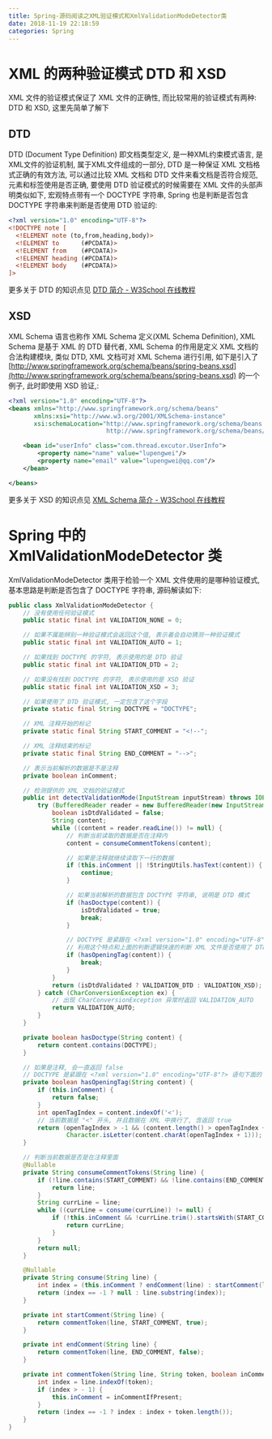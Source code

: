 ```yaml
---
title: Spring-源码阅读之XML验证模式和XmlValidationModeDetector类
date: 2018-11-19 22:18:59
categories: Spring
---
```


# XML 的两种验证模式 DTD 和 XSD

XML 文件的验证模式保证了 XML 文件的正确性, 而比较常用的验证模式有两种: DTD 和 XSD, 这里先简单了解下

## DTD

DTD (Document Type Definition) 即文档类型定义, 是一种XML约束模式语言, 是XML文件的验证机制, 属于XML文件组成的一部分, DTD 是一种保证 XML 文档格式正确的有效方法, 可以通过比较 XML 文档和 DTD 文件来看文档是否符合规范, 元素和标签使用是否正确, 要使用 DTD 验证模式的时候需要在 XML 文件的头部声明类似如下, 宏观特点带有一个 DOCTYPE 字符串, Spring 也是判断是否包含 DOCTYPE 字符串来判断是否使用 DTD 验证的:

```xml
<?xml version="1.0" encoding="UTF-8"?>
<!DOCTYPE note [
  <!ELEMENT note (to,from,heading,body)>
  <!ELEMENT to      (#PCDATA)>
  <!ELEMENT from    (#PCDATA)>
  <!ELEMENT heading (#PCDATA)>
  <!ELEMENT body    (#PCDATA)>
]>
```

<!-- more -->

更多关于 DTD 的知识点见 [DTD 简介 - W3School 在线教程](http://www.w3school.com.cn/dtd/dtd_intro.asp)

## XSD

XML Schema 语言也称作 XML Schema 定义(XML Schema Definition), XML Schema 是基于 XML 的 DTD 替代者, XML Schema 的作用是定义 XML 文档的合法构建模块, 类似 DTD, XML 文档可对 XML Schema 进行引用, 如下是引入了 [http://www.springframework.org/schema/beans/spring-beans.xsd](http://www.springframework.org/schema/beans/spring-beans.xsd) 的一个例子, 此时即使用 XSD 验证,:

```xml
<?xml version="1.0" encoding="UTF-8"?>
<beans xmlns="http://www.springframework.org/schema/beans"
       xmlns:xsi="http://www.w3.org/2001/XMLSchema-instance"
       xsi:schemaLocation="http://www.springframework.org/schema/beans
                           http://www.springframework.org/schema/beans/spring-beans.xsd">

    <bean id="userInfo" class="com.thread.excutor.UserInfo">
        <property name="name" value="lupengwei"/>
        <property name="email" value="lupengwei@qq.com"/>
    </bean>

</beans>
```

更多关于 XSD 的知识点见 [XML Schema 简介 - W3School 在线教程](http://www.w3school.com.cn/schema/schema_intro.asp)

# Spring 中的 XmlValidationModeDetector 类

XmlValidationModeDetector 类用于检验一个 XML 文件使用的是哪种验证模式, 基本思路是判断是否包含了 DOCTYPE 字符串, 源码解读如下:

```java
public class XmlValidationModeDetector {
    // 没有使用任何验证模式
    public static final int VALIDATION_NONE = 0;

    // 如果不属能辨别一种验证模式会返回这个值, 表示着会自动猜测一种验证模式
    public static final int VALIDATION_AUTO = 1;

    // 如果找到 DOCTYPE 的字符, 表示使用的是 DTD 验证
    public static final int VALIDATION_DTD = 2;

    // 如果没有找到 DOCTYPE 的字符, 表示使用的是 XSD 验证
    public static final int VALIDATION_XSD = 3;

    // 如果使用了 DTD 验证模式, 一定包含了这个字段
    private static final String DOCTYPE = "DOCTYPE";

    // XML 注释开始的标记
    private static final String START_COMMENT = "<!--";

    // XML 注释结束的标记
    private static final String END_COMMENT = "-->";

    // 表示当前解析的数据是不是注释
    private boolean inComment;

    // 检测提供的 XML 文档的验证模式
    public int detectValidationMode(InputStream inputStream) throws IOException {
        try (BufferedReader reader = new BufferedReader(new InputStreamReader(inputStream))) {
            boolean isDtdValidated = false;
            String content;
            while ((content = reader.readLine()) != null) {
                // 判断当前读取的数据是否在注释内
                content = consumeCommentTokens(content);

                // 如果是注释就继续读取下一行的数据
                if (this.inComment || !StringUtils.hasText(content)) {
                    continue;
                }

                // 如果当前解析的数据包含 DOCTYPE 字符串, 说明是 DTD 模式
                if (hasDoctype(content)) {
                    isDtdValidated = true;
                    break;
                }

                // DOCTYPE 是紧跟在 <?xml version="1.0" encoding="UTF-8"?> 语句下面的,
                // 利用这个特点和上面的判断逻辑快速的判断 XML 文件是否使用了 DTD 验证, 这样就不需要将 XML 文件全部遍历一遍了
                if (hasOpeningTag(content)) {
                    break;
                }
            }
            return (isDtdValidated ? VALIDATION_DTD : VALIDATION_XSD);
        } catch (CharConversionException ex) {
            // 出现 CharConversionException 异常时返回 VALIDATION_AUTO
            return VALIDATION_AUTO;
        }
    }

    private boolean hasDoctype(String content) {
        return content.contains(DOCTYPE);
    }

    // 如果是注释, 会一直返回 false
    // DOCTYPE 是紧跟在 <?xml version="1.0" encoding="UTF-8"?> 语句下面的
    private boolean hasOpeningTag(String content) {
        if (this.inComment) {
            return false;
        }
        int openTagIndex = content.indexOf('<');
        // 当前数据是 "<" 开头, 并且数据在 XML 中换行了, 含返回 true
        return (openTagIndex > -1 && (content.length() > openTagIndex + 1) &&
                Character.isLetter(content.charAt(openTagIndex + 1)));
    }

    // 判断当前数据是否是在注释里面
    @Nullable
    private String consumeCommentTokens(String line) {
        if (!line.contains(START_COMMENT) && !line.contains(END_COMMENT)) {
            return line;
        }
        String currLine = line;
        while ((currLine = consume(currLine)) != null) {
            if (!this.inComment && !currLine.trim().startsWith(START_COMMENT)) {
                return currLine;
            }
        }
        return null;
    }

    @Nullable
    private String consume(String line) {
        int index = (this.inComment ? endComment(line) : startComment(line));
        return (index == -1 ? null : line.substring(index));
    }

    private int startComment(String line) {
        return commentToken(line, START_COMMENT, true);
    }

    private int endComment(String line) {
        return commentToken(line, END_COMMENT, false);
    }

    private int commentToken(String line, String token, boolean inCommentIfPresent) {
        int index = line.indexOf(token);
        if (index > - 1) {
            this.inComment = inCommentIfPresent;
        }
        return (index == -1 ? index : index + token.length());
    }
}
```